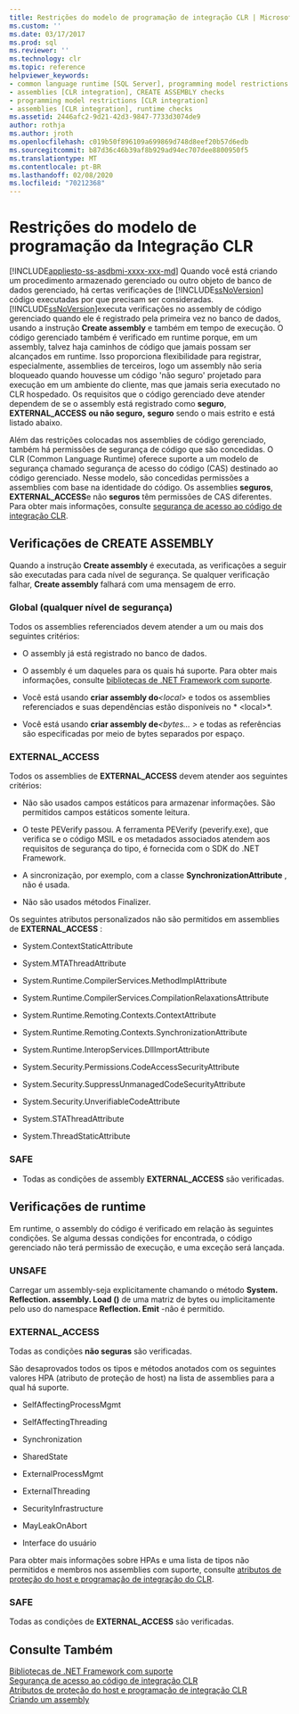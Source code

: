 ```yaml
---
title: Restrições do modelo de programação de integração CLR | Microsoft Docs
ms.custom: ''
ms.date: 03/17/2017
ms.prod: sql
ms.reviewer: ''
ms.technology: clr
ms.topic: reference
helpviewer_keywords:
- common language runtime [SQL Server], programming model restrictions
- assemblies [CLR integration], CREATE ASSEMBLY checks
- programming model restrictions [CLR integration]
- assemblies [CLR integration], runtime checks
ms.assetid: 2446afc2-9d21-42d3-9847-7733d3074de9
author: rothja
ms.author: jroth
ms.openlocfilehash: c019b50f896109a699869d748d8eef20b57d6edb
ms.sourcegitcommit: b87d36c46b39af8b929ad94ec707dee8800950f5
ms.translationtype: MT
ms.contentlocale: pt-BR
ms.lasthandoff: 02/08/2020
ms.locfileid: "70212368"
---
```

# <a name="clr-integration-programming-model-restrictions"></a>Restrições do modelo de programação da Integração CLR
[!INCLUDE[appliesto-ss-asdbmi-xxxx-xxx-md](../../../includes/appliesto-ss-asdbmi-xxxx-xxx-md.md)]
  Quando você está criando um procedimento armazenado gerenciado ou outro objeto de banco de dados gerenciado, há certas verificações de [!INCLUDE[ssNoVersion](../../../includes/ssnoversion-md.md)] código executadas por que precisam ser consideradas. [!INCLUDE[ssNoVersion](../../../includes/ssnoversion-md.md)]executa verificações no assembly de código gerenciado quando ele é registrado pela primeira vez no banco de dados, usando a instrução **Create assembly** e também em tempo de execução. O código gerenciado também é verificado em runtime porque, em um assembly, talvez haja caminhos de código que jamais possam ser alcançados em runtime.  Isso proporciona flexibilidade para registrar, especialmente, assemblies de terceiros, logo um assembly não seria bloqueado quando houvesse um código 'não seguro' projetado para execução em um ambiente do cliente, mas que jamais seria executado no CLR hospedado. Os requisitos que o código gerenciado deve atender dependem de se o assembly está registrado como **seguro**, **EXTERNAL_ACCESS** **ou não seguro,** **seguro** sendo o mais estrito e está listado abaixo.  
  
 Além das restrições colocadas nos assemblies de código gerenciado, também há permissões de segurança de código que são concedidas. O CLR (Common Language Runtime) oferece suporte a um modelo de segurança chamado segurança de acesso do código (CAS) destinado ao código gerenciado. Nesse modelo, são concedidas permissões a assemblies com base na identidade do código. Os assemblies **seguros**, **EXTERNAL_ACCESS**e não **seguros** têm permissões de CAS diferentes. Para obter mais informações, consulte [segurança de acesso ao código de integração CLR](../../../relational-databases/clr-integration/security/clr-integration-code-access-security.md).  
  
## <a name="create-assembly-checks"></a>Verificações de CREATE ASSEMBLY  
 Quando a instrução **Create assembly** é executada, as verificações a seguir são executadas para cada nível de segurança.  Se qualquer verificação falhar, **Create assembly** falhará com uma mensagem de erro.  
  
### <a name="global-any-security-level"></a>Global (qualquer nível de segurança)  
 Todos os assemblies referenciados devem atender a um ou mais dos seguintes critérios:  
  
-   O assembly já está registrado no banco de dados.  
  
-   O assembly é um daqueles para os quais há suporte. Para obter mais informações, consulte [bibliotecas de .NET Framework com suporte](../../../relational-databases/clr-integration/database-objects/supported-net-framework-libraries.md).  
  
-   Você está usando **criar assembly do**_\<local>_ e todos os assemblies referenciados e suas dependências estão disponíveis no * \<local>*.  
  
-   Você está usando **criar assembly de**_\<bytes... >_ e todas as referências são especificadas por meio de bytes separados por espaço.  
  
### <a name="external_access"></a>EXTERNAL_ACCESS  
 Todos os assemblies de **EXTERNAL_ACCESS** devem atender aos seguintes critérios:  
  
-   Não são usados campos estáticos para armazenar informações. São permitidos campos estáticos somente leitura.  
  
-   O teste PEVerify passou. A ferramenta PEVerify (peverify.exe), que verifica se o código MSIL e os metadados associados atendem aos requisitos de segurança do tipo, é fornecida com o SDK do .NET Framework.  
  
-   A sincronização, por exemplo, com a classe **SynchronizationAttribute** , não é usada.  
  
-   Não são usados métodos Finalizer.  
  
 Os seguintes atributos personalizados não são permitidos em assemblies de **EXTERNAL_ACCESS** :  
  
-   System.ContextStaticAttribute  
  
-   System.MTAThreadAttribute  
  
-   System.Runtime.CompilerServices.MethodImplAttribute  
  
-   System.Runtime.CompilerServices.CompilationRelaxationsAttribute  
  
-   System.Runtime.Remoting.Contexts.ContextAttribute  
  
-   System.Runtime.Remoting.Contexts.SynchronizationAttribute  
  
-   System.Runtime.InteropServices.DllImportAttribute  
  
-   System.Security.Permissions.CodeAccessSecurityAttribute  
  
-   System.Security.SuppressUnmanagedCodeSecurityAttribute  
  
-   System.Security.UnverifiableCodeAttribute  
  
-   System.STAThreadAttribute  
  
-   System.ThreadStaticAttribute  
  
### <a name="safe"></a>SAFE  
  
-   Todas as condições de assembly **EXTERNAL_ACCESS** são verificadas.  
  
## <a name="runtime-checks"></a>Verificações de runtime  
 Em runtime, o assembly do código é verificado em relação às seguintes condições. Se alguma dessas condições for encontrada, o código gerenciado não terá permissão de execução, e uma exceção será lançada.  
  
### <a name="unsafe"></a>UNSAFE  
 Carregar um assembly-seja explicitamente chamando o método **System. Reflection. assembly. Load ()** de uma matriz de bytes ou implicitamente pelo uso do namespace **Reflection. Emit** -não é permitido.  
  
### <a name="external_access"></a>EXTERNAL_ACCESS  
 Todas as condições **não seguras** são verificadas.  
  
 São desaprovados todos os tipos e métodos anotados com os seguintes valores HPA (atributo de proteção de host) na lista de assemblies para a qual há suporte.  
  
-   SelfAffectingProcessMgmt  
  
-   SelfAffectingThreading  
  
-   Synchronization  
  
-   SharedState  
  
-   ExternalProcessMgmt  
  
-   ExternalThreading  
  
-   SecurityInfrastructure  
  
-   MayLeakOnAbort  
  
-   Interface do usuário  
  
 Para obter mais informações sobre HPAs e uma lista de tipos não permitidos e membros nos assemblies com suporte, consulte [atributos de proteção do host e programação de integração do CLR](../../../relational-databases/clr-integration-security-host-protection-attributes/host-protection-attributes-and-clr-integration-programming.md).  
  
### <a name="safe"></a>SAFE  
 Todas as condições de **EXTERNAL_ACCESS** são verificadas.  
  
## <a name="see-also"></a>Consulte Também  
 [Bibliotecas de .NET Framework com suporte](../../../relational-databases/clr-integration/database-objects/supported-net-framework-libraries.md)   
 [Segurança de acesso ao código de integração CLR](../../../relational-databases/clr-integration/security/clr-integration-code-access-security.md)   
 [Atributos de proteção do host e programação de integração CLR](../../../relational-databases/clr-integration-security-host-protection-attributes/host-protection-attributes-and-clr-integration-programming.md)   
 [Criando um assembly](../../../relational-databases/clr-integration/assemblies/creating-an-assembly.md)  
  
  
